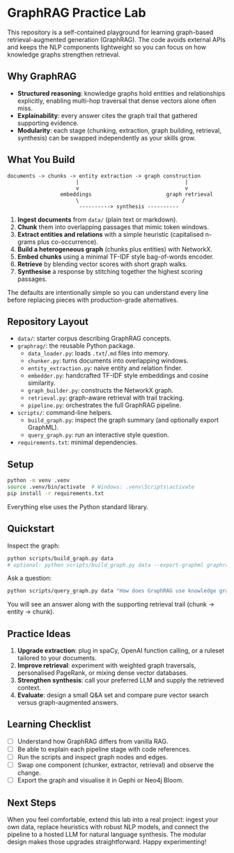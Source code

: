 # GraphRAG Practice Lab

This repository is a self-contained playground for learning graph-based retrieval-augmented generation (GraphRAG). The code avoids external APIs and keeps the NLP components lightweight so you can focus on how knowledge graphs strengthen retrieval.

## Why GraphRAG

- **Structured reasoning**: knowledge graphs hold entities and relationships explicitly, enabling multi-hop traversal that dense vectors alone often miss.
- **Explainability**: every answer cites the graph trail that gathered supporting evidence.
- **Modularity**: each stage (chunking, extraction, graph building, retrieval, synthesis) can be swapped independently as your skills grow.

## What You Build

```
documents -> chunks -> entity extraction -> graph construction
                      |                                  |
                      v                                  v
                 embeddings                        graph retrieval
                      \                                 /
                       ----------> synthesis ----------
```

1. **Ingest documents** from `data/` (plain text or markdown).
2. **Chunk** them into overlapping passages that mimic token windows.
3. **Extract entities and relations** with a simple heuristic (capitalised n-grams plus co-occurrence).
4. **Build a heterogeneous graph** (chunks plus entities) with NetworkX.
5. **Embed chunks** using a minimal TF-IDF style bag-of-words encoder.
6. **Retrieve** by blending vector scores with short graph walks.
7. **Synthesise** a response by stitching together the highest scoring passages.

The defaults are intentionally simple so you can understand every line before replacing pieces with production-grade alternatives.

## Repository Layout

- `data/`: starter corpus describing GraphRAG concepts.
- `graphrag/`: the reusable Python package.
  - `data_loader.py`: loads `.txt`/`.md` files into memory.
  - `chunker.py`: turns documents into overlapping windows.
  - `entity_extraction.py`: naive entity and relation finder.
  - `embedder.py`: handcrafted TF-IDF style embeddings and cosine similarity.
  - `graph_builder.py`: constructs the NetworkX graph.
  - `retrieval.py`: graph-aware retrieval with trail tracking.
  - `pipeline.py`: orchestrates the full GraphRAG pipeline.
- `scripts/`: command-line helpers.
  - `build_graph.py`: inspect the graph summary (and optionally export GraphML).
  - `query_graph.py`: run an interactive style question.
- `requirements.txt`: minimal dependencies.

## Setup

```bash
python -m venv .venv
source .venv/bin/activate  # Windows: .venv\Scripts\activate
pip install -r requirements.txt
```

Everything else uses the Python standard library.

## Quickstart

Inspect the graph:

```bash
python scripts/build_graph.py data
# optional: python scripts/build_graph.py data --export-graphml graphrag.graphml
```

Ask a question:

```bash
python scripts/query_graph.py data "How does GraphRAG use knowledge graphs?"
```

You will see an answer along with the supporting retrieval trail (chunk -> entity -> chunk).

## Practice Ideas

1. **Upgrade extraction**: plug in spaCy, OpenAI function calling, or a ruleset tailored to your documents.
2. **Improve retrieval**: experiment with weighted graph traversals, personalised PageRank, or mixing dense vector databases.
3. **Strengthen synthesis**: call your preferred LLM and supply the retrieved context.
4. **Evaluate**: design a small Q&A set and compare pure vector search versus graph-augmented answers.

## Learning Checklist

- [ ] Understand how GraphRAG differs from vanilla RAG.
- [ ] Be able to explain each pipeline stage with code references.
- [ ] Run the scripts and inspect graph nodes and edges.
- [ ] Swap one component (chunker, extractor, retrieval) and observe the change.
- [ ] Export the graph and visualise it in Gephi or Neo4j Bloom.

## Next Steps

When you feel comfortable, extend this lab into a real project: ingest your own data, replace heuristics with robust NLP models, and connect the pipeline to a hosted LLM for natural language synthesis. The modular design makes those upgrades straightforward. Happy experimenting!
